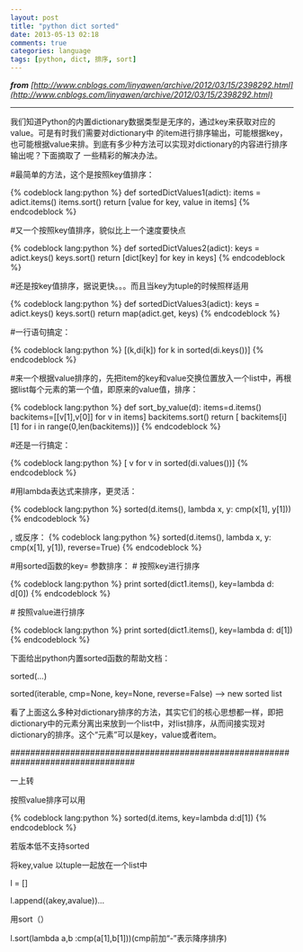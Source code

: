 ```yaml
---
layout: post
title: "python dict sorted"
date: 2013-05-13 02:18
comments: true
categories: language
tags: [python, dict, 排序, sort]
---
```


<i>**from** [http://www.cnblogs.com/linyawen/archive/2012/03/15/2398292.html](http://www.cnblogs.com/linyawen/archive/2012/03/15/2398292.html)</i>

* * * * *

我们知道Python的内置dictionary数据类型是无序的，通过key来获取对应的value。可是有时我们需要对dictionary中
的item进行排序输出，可能根据key，也可能根据value来排。到底有多少种方法可以实现对dictionary的内容进行排序输出呢？下面摘取了
一些精彩的解决办法。 

<!--more-->

\#最简单的方法，这个是按照key值排序： 

{% codeblock lang:python %}
def sortedDictValues1(adict):
    items = adict.items()
    items.sort()
    return [value for key, value in items] 
{% endcodeblock %}



\#又一个按照key值排序，貌似比上一个速度要快点 

{% codeblock lang:python %}
def sortedDictValues2(adict):
    keys = adict.keys()
    keys.sort()
    return [dict[key] for key in keys] 
{% endcodeblock %}


\#还是按key值排序，据说更快。。。而且当key为tuple的时候照样适用 

{% codeblock lang:python %}
def sortedDictValues3(adict): 
    keys = adict.keys() 
    keys.sort() 
    return map(adict.get, keys) 
{% endcodeblock %}


\#一行语句搞定： 

{% codeblock lang:python %}
[(k,di[k]) for k in sorted(di.keys())] 
{% endcodeblock %}

\#来一个根据value排序的，先把item的key和value交换位置放入一个list中，再根据list每个元素的第一个值，即原来的value值，排序： 

{% codeblock lang:python %}
def sort\_by\_value(d): 
    items=d.items() 
    backitems=[[v[1],v[0]] for v in items] 
    backitems.sort() 
    return [ backitems[i][1] for i in range(0,len(backitems))] 
{% endcodeblock %}

\#还是一行搞定： 

{% codeblock lang:python %}
[ v for v in sorted(di.values())] 
{% endcodeblock %}

\#用lambda表达式来排序，更灵活： 

{% codeblock lang:python %}
sorted(d.items(), lambda x, y: cmp(x[1], y[1]))
{% endcodeblock %}

, 或反序： 
{% codeblock lang:python %}
sorted(d.items(), lambda x, y: cmp(x[1], y[1]), reverse=True) 
{% endcodeblock %}


\#用sorted函数的key= 参数排序： 
\# 按照key进行排序 

{% codeblock lang:python %}
print sorted(dict1.items(), key=lambda d: d[0]) 
{% endcodeblock %}

\# 按照value进行排序 

{% codeblock lang:python %}
print sorted(dict1.items(), key=lambda d: d[1]) 
{% endcodeblock %}


下面给出python内置sorted函数的帮助文档： 

sorted(...) 

sorted(iterable, cmp=None, key=None, reverse=False) --\> new sorted
list 


看了上面这么多种对dictionary排序的方法，其实它们的核心思想都一样，即把dictionary中的元素分离出来放到一个list中，对list排序，从而间接实现对dictionary的排序。这个“元素”可以是key，value或者item。 

\#\#\#\#\#\#\#\#\#\#\#\#\#\#\#\#\#\#\#\#\#\#\#\#\#\#\#\#\#\#\#\#\#\#\#\#\#\#\#\#\#\#\#\#\#\#\#\#\#\#\#\#\#\#\#\#\#\#\#\#\#\#\#\#\#\#\#\#\#\#\#\#\#\#\#\#\#\#\#\#\#

一上转 

按照value排序可以用 

{% codeblock lang:python %}
sorted(d.items, key=lambda d:d[1]) 
{% endcodeblock %}

若版本低不支持sorted 

将key,value 以tuple一起放在一个list中 

l = [] 

l.append((akey,avalue))... 

用sort（） 

l.sort(lambda a,b :cmp(a[1],b[1]))(cmp前加“-”表示降序排序)

 

 

 

 
